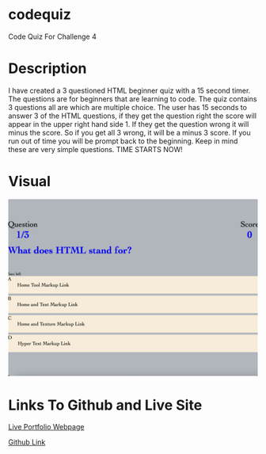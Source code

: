 # codequiz
Code Quiz For Challenge 4

# Description 
I have created a 3 questioned HTML beginner quiz with a 15 second timer. The questions are for beginners that are learning to code. The quiz contains 3 questions all are which are multiple choice. The user has 15 seconds to answer 3 of the HTML questions, if they get the question right the score will appear in the upper right hand side 1. If they get the question wrong it will minus the score. So if you get all 3 wrong, it will be a minus 3 score. If you run out of time you will be prompt back to the beginning. Keep in mind these are very simple questions. TIME STARTS NOW!

# Visual 
![The Password Generator application displays a red button to "Generate Password".](screenshot.png)

# Links To Github and Live Site 
[Live Portfolio Webpage]()

[Github Link](https://github.com/ajenkinsynwa/codequiz-)
